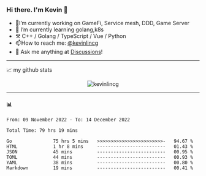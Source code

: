 ### Hi there. I'm Kevin 👋

- 🔭I’m currently working on GameFi, Service mesh, DDD, Game Server
- 🌱 I’m currently learning golang,k8s
-   :hammer_and_pick: C++ / Golang / TypeScript / Vue / Python
- 📫How to reach me: [@kevinlincg](https://twitter.com/kevinlincg) 
-   :thought_balloon: Ask me anything at [Discussions](https://github.com/kevinlincg/kevinlincg/discussions/new)!

---

📈 my github stats

<p align="center"> <img src="https://github-readme-stats-ouuan.vercel.app/api?username=kevinlincg&theme=dark&show_icons=true&count_private=true" alt="kevinlincg" />

---

#### :bar_chart: 

<!--START_SECTION:waka-->

```text
From: 09 November 2022 - To: 14 December 2022

Total Time: 79 hrs 19 mins

Go               75 hrs 5 mins   >>>>>>>>>>>>>>>>>>>>>>>>-   94.67 %
HTML             1 hr 8 mins     -------------------------   01.43 %
JSON             45 mins         -------------------------   00.95 %
TOML             44 mins         -------------------------   00.93 %
YAML             38 mins         -------------------------   00.80 %
Markdown         19 mins         -------------------------   00.41 %
```

<!--END_SECTION:waka-->
